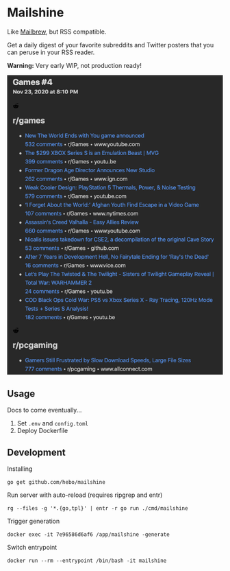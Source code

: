 # Mailshine

Like [Mailbrew](https://mailbrew.com), but RSS compatible.

Get a daily digest of your favorite subreddits and Twitter posters that you can peruse in your RSS reader.

**Warning:** Very early WIP, not production ready!

![Screenshot](https://github.com/Hebo/mailshine/raw/main/resources/preview_screenshot.png)


## Usage

Docs to come eventually...

1. Set `.env` and `config.toml`
2. Deploy Dockerfile

## Development


Installing

```
go get github.com/hebo/mailshine
```

Run server with auto-reload (requires ripgrep and entr)

```
rg --files -g '*.{go,tpl}' | entr -r go run ./cmd/mailshine
```

Trigger generation

```
docker exec -it 7e96586d6af6 /app/mailshine -generate
```

Switch entrypoint
```
docker run --rm --entrypoint /bin/bash -it mailshine
```
